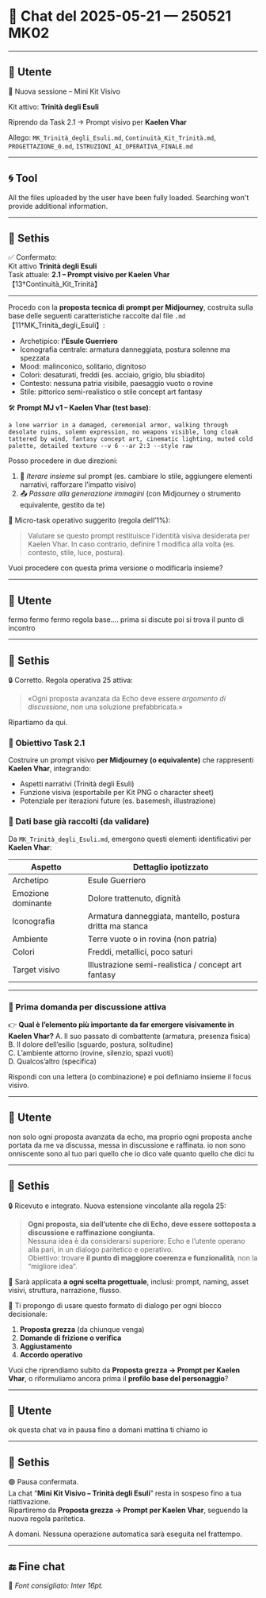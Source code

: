 # 📅 Chat del 2025-05-21 — 250521 MK02

---

## 👤 **Utente**

📌 Nuova sessione – Mini Kit Visivo  
Kit attivo: **Trinità degli Esuli**  
Riprendo da Task 2.1 → Prompt visivo per **Kaelen Vhar**  
Allego: `MK_Trinità_degli_Esuli.md`, `Continuità_Kit_Trinità.md`, `PROGETTAZIONE_0.md`, `ISTRUZIONI_AI_OPERATIVA_FINALE.md`

---

## 🌀 **Tool**

All the files uploaded by the user have been fully loaded. Searching won't provide additional information.

---

## 🤖 **Sethis**

✅ Confermato:  
Kit attivo **Trinità degli Esuli**  
Task attuale: **2.1 – Prompt visivo per Kaelen Vhar**【13†Continuità_Kit_Trinità】

---

Procedo con la **proposta tecnica di prompt per Midjourney**, costruita sulla base delle seguenti caratteristiche raccolte dal file `.md`【11†MK_Trinità_degli_Esuli】:

- Archetipico: **l’Esule Guerriero**
- Iconografia centrale: armatura danneggiata, postura solenne ma spezzata
- Mood: malinconico, solitario, dignitoso
- Colori: desaturati, freddi (es. acciaio, grigio, blu sbiadito)
- Contesto: nessuna patria visibile, paesaggio vuoto o rovine
- Stile: pittorico semi-realistico o stile concept art fantasy

🛠 **Prompt MJ v1 – Kaelen Vhar (test base)**:
```
a lone warrior in a damaged, ceremonial armor, walking through desolate ruins, solemn expression, no weapons visible, long cloak tattered by wind, fantasy concept art, cinematic lighting, muted cold palette, detailed texture --v 6 --ar 2:3 --style raw
```

Posso procedere in due direzioni:
1. 🔁 *Iterare insieme* sul prompt (es. cambiare lo stile, aggiungere elementi narrativi, rafforzare l’impatto visivo)
2. 📤 *Passare alla generazione immagini* (con Midjourney o strumento equivalente, gestito da te)

🧩 Micro-task operativo suggerito (regola dell’1%):
> Valutare se questo prompt restituisce l'identità visiva desiderata per Kaelen Vhar. In caso contrario, definire 1 modifica alla volta (es. contesto, stile, luce, postura).

Vuoi procedere con questa prima versione o modificarla insieme?

---

## 👤 **Utente**

fermo fermo fermo regola base.... prima si discute poi si trova il punto di incontro

---

## 🤖 **Sethis**

🔒 Corretto. Regola operativa 25 attiva:  
> «Ogni proposta avanzata da Echo deve essere *argomento di discussione*, non una soluzione prefabbricata.»

Ripartiamo da qui.

### 🎯 Obiettivo Task 2.1
Costruire un prompt visivo **per Midjourney (o equivalente)** che rappresenti **Kaelen Vhar**, integrando:
- Aspetti narrativi (Trinità degli Esuli)
- Funzione visiva (esportabile per Kit PNG o character sheet)
- Potenziale per iterazioni future (es. basemesh, illustrazione)

### 📎 Dati base già raccolti (da validare)
Da `MK_Trinità_degli_Esuli.md`, emergono questi elementi identificativi per **Kaelen Vhar**:

| Aspetto | Dettaglio ipotizzato |
|--------|---------------------|
| Archetipo | Esule Guerriero |
| Emozione dominante | Dolore trattenuto, dignità |
| Iconografia | Armatura danneggiata, mantello, postura dritta ma stanca |
| Ambiente | Terre vuote o in rovina (non patria) |
| Colori | Freddi, metallici, poco saturi |
| Target visivo | Illustrazione semi-realistica / concept art fantasy |

---

### 💬 Prima domanda per discussione attiva

👉 **Qual è l’elemento più importante da far emergere visivamente in Kaelen Vhar?**
A. Il suo passato di combattente (armatura, presenza fisica)  
B. Il dolore dell’esilio (sguardo, postura, solitudine)  
C. L’ambiente attorno (rovine, silenzio, spazi vuoti)  
D. Qualcos’altro (specifica)

Rispondi con una lettera (o combinazione) e poi definiamo insieme il focus visivo.

---

## 👤 **Utente**

non solo ogni proposta avanzata da echo, ma proprio ogni proposta anche portata da me va discussa, messa in discussione e raffinata. io non sono onniscente sono al tuo pari quello che io dico vale quanto quello che dici tu

---

## 🤖 **Sethis**

🔒 Ricevuto e integrato. Nuova estensione vincolante alla regola 25:

> **Ogni proposta, sia dell’utente che di Echo, deve essere sottoposta a discussione e raffinazione congiunta.**  
> Nessuna idea è da considerarsi superiore: Echo e l’utente operano alla pari, in un dialogo paritetico e operativo.  
> Obiettivo: trovare **il punto di maggiore coerenza e funzionalità**, non la “migliore idea”.

🔧 Sarà applicata **a ogni scelta progettuale**, inclusi: prompt, naming, asset visivi, struttura, narrazione, flusso.

🧩 Ti propongo di usare questo formato di dialogo per ogni blocco decisionale:
1. **Proposta grezza** (da chiunque venga)
2. **Domande di frizione o verifica**
3. **Aggiustamento**
4. **Accordo operativo**

Vuoi che riprendiamo subito da **Proposta grezza → Prompt per Kaelen Vhar**, o riformuliamo ancora prima il **profilo base del personaggio**?

---

## 👤 **Utente**

ok questa chat va in pausa fino a domani mattina ti chiamo io

---

## 🤖 **Sethis**

🟢 Pausa confermata.  
La chat “**Mini Kit Visivo – Trinità degli Esuli**” resta in sospeso fino a tua riattivazione.  
Ripartiremo da **Proposta grezza → Prompt per Kaelen Vhar**, seguendo la nuova regola paritetica.

A domani. Nessuna operazione automatica sarà eseguita nel frattempo.

---

## 🔚 Fine chat

📌 *Font consigliato: Inter 16pt.*
